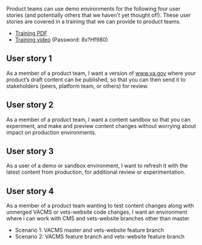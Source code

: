 
Product teams can use demo environments for the following four user stories (and potentially others that we haven't yet thought of!). These user stories are covered in a training that we can provide to product teams. 

* [Training PDF](VACMS-product-demo-environments-training.pdf)
* [Training video](https://us02web.zoom.us/rec/share/tc5baJfBrl5LRc_V1Rz_eJAuP6LHeaa8hCMc-qAJmRy2r1mXHx9eKqyl6aOr-J8z) (Password: 8x?Hf980) 

## User story 1

As a member of a product team, I want a version of www.va.gov where your product’s draft content can be published, so that you can then send it to stakeholders (peers, platform team, or others) for review. 

## User story 2

As a member of a product team, I want a content sandbox so that you can experiment, and make and preview content changes without worrying about impact on production environments. 

## User story 3

As a user of a demo or sandbox environment, I want to refresh it with the latest content from production, for additional review or experimentation.

## User story 4

As a member of a product team wanting to test content changes along with unmerged VACMS or vets-website code changes, I want an environment where i can work with CMS and vets-website branches other than master.
 * Scenario 1: VACMS master and vets-website feature branch
 * Scenario 2: VACMS feature branch and vets-website feature branch

